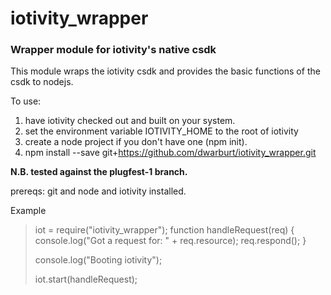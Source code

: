 iotivity_wrapper
=============
### Wrapper module for iotivity's native csdk

This module wraps the iotivity csdk and provides the basic functions
of the csdk to nodejs.

To use: 

1. have iotivity checked out and built on your system.
2. set the environment variable IOTIVITY_HOME to the root of iotivity
3. create a node project if you don't have one (npm init).
4. npm install --save git+https://github.com/dwarburt/iotivity_wrapper.git

**N.B. tested against the plugfest-1 branch.**

prereqs: git and node and iotivity installed.


Example

>    iot = require("iotivity_wrapper");
>    function handleRequest(req) {
>      console.log("Got a request for: " + req.resource);
>      req.respond();
>    }
>
>    console.log("Booting iotivity");
>
>    iot.start(handleRequest);
>

